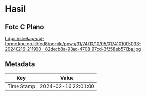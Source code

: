 # Hasil

## Foto C Plano

https://sirekap-obj-formc.kpu.go.id/fed8/pemilu/ppwp/31/74/10/10/05/3174101005033-20240216-211900--82decb8a-93ac-4708-97cd-3f258eb570ba.jpg


## Metadata

| Key        | Value               |
| ---------- | ------------------- |
| Time Stamp | 2024-02-16 22:01:00 |



